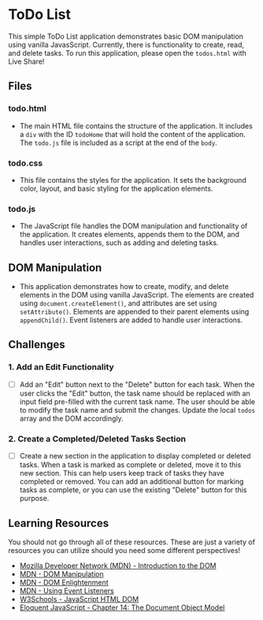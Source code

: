 # ToDo List

This simple ToDo List application demonstrates basic DOM manipulation using vanilla JavasScript. Currently, there is functionality to create, read, and delete tasks. To run this application, please open the `todos.html` with Live Share!

## Files

### todo.html
- The main HTML file contains the structure of the application. It includes a `div` with the ID `todoHome` that will hold the content of the application. The `todo.js` file is included as a script at the end of the `body`.

### todo.css
- This file contains the styles for the application. It sets the background color, layout, and basic styling for the application elements.

### todo.js
- The JavaScript file handles the DOM manipulation and functionality of the application. It creates elements, appends them to the DOM, and handles user interactions, such as adding and deleting tasks.

## DOM Manipulation

- This application demonstrates how to create, modify, and delete elements in the DOM using vanilla JavaScript. The elements are created using `document.createElement()`, and attributes are set using `setAttribute()`. Elements are appended to their parent elements using `appendChild()`. Event listeners are added to handle user interactions.

## Challenges

### 1. Add an Edit Functionality
- [ ] Add an "Edit" button next to the "Delete" button for each task. When the user clicks the "Edit" button, the task name should be replaced with an input field pre-filled with the current task name. The user should be able to modify the task name and submit the changes. Update the local `todos` array and the DOM accordingly.

### 2. Create a Completed/Deleted Tasks Section
- [ ] Create a new section in the application to display completed or deleted tasks. When a task is marked as complete or deleted, move it to this new section. This can help users keep track of tasks they have completed or removed. You can add an additional button for marking tasks as complete, or you can use the existing "Delete" button for this purpose.

## Learning Resources
You should not go through all of these resources. These are just a variety of resources you can utilize should you need some different perspectives!

- [Mozilla Developer Network (MDN) - Introduction to the DOM](https://developer.mozilla.org/en-US/docs/Web/API/Document_Object_Model/Introduction)
- [MDN - DOM Manipulation](https://developer.mozilla.org/en-US/docs/Learn/JavaScript/Client-side_web_APIs/Manipulating_documents)
- [MDN - DOM Enlightenment](http://www.domenlightenment.com/)
- [MDN - Using Event Listeners](https://developer.mozilla.org/en-US/docs/Web/API/EventTarget/addEventListener)
- [W3Schools - JavaScript HTML DOM](https://www.w3schools.com/js/js_htmldom.asp)
- [Eloquent JavaScript - Chapter 14: The Document Object Model](https://eloquentjavascript.net/14_dom.html)



